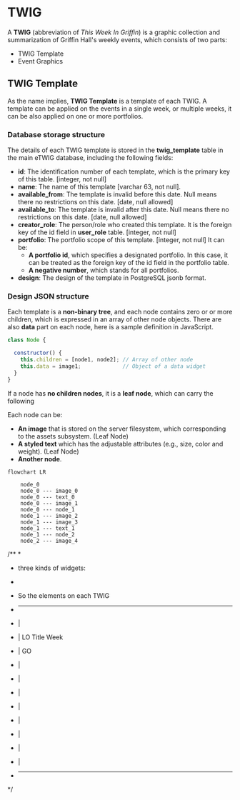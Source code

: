 # TWIG

A **TWIG** (abbreviation of *This Week In Griffin*) is a graphic collection and summarization of Griffin Hall's weekly events, which consists of two parts:

- TWIG Template
- Event Graphics

## TWIG Template

As the name implies, **TWIG Template** is a template of each TWIG. A template can be applied on the events in a single week, or multiple weeks, it can be also applied on one or more portfolios.

### Database storage structure

The details of each TWIG template is stored in the **twig_template** table in the main eTWIG database, including the following fields:

- **id**: The identification number of each template, which is the primary key of this table. [integer, not null]
- **name**: The name of this template [varchar 63, not null].
- **available_from**: The template is invalid before this date. Null means there no restrictions on this date. [date, null allowed]
- **available_to**: The template is invalid after this date. Null means there no restrictions on this date. [date, null allowed]
- **creator_role**: The person/role who created this template. It is the foreign key of the id field in **user_role** table. [integer, not null]
- **portfolio**: The portfolio scope of this template. [integer, not null] It can be:
  - **A portfolio id**, which specifies a designated portfolio. In this case, it can be treated as the foreign key of the id field in the portfolio table.
  - **A negative number**, which stands for all portfolios.
- **design**: The design of the template in PostgreSQL jsonb format.

### Design JSON structure

Each template is a **non-binary tree**, and each node contains zero or or more children, which is expressed in an array of other node objects. There are also **data** part on each node, here is a sample definition in JavaScript.

``` js
class Node {

  constructor() {
    this.children = [node1, node2]; // Array of other node
    this.data = image1;             // Object of a data widget
  }
}
```

If a node has **no children nodes**, it is a **leaf node**, which can carry the following 



Each node can be:

- **An image** that is stored on the server filesystem, which corresponding to the assets subsystem. (Leaf Node)
- **A styled text** which has the adjustable attributes (e.g., size, color and weight). (Leaf Node)
- **Another node**.

```mermaid
flowchart LR

    node_0
    node_0 --- image_0
    node_0 --- text_0
    node_0 --- image_1
    node_0 --- node_1
    node_1 --- image_2
    node_1 --- image_3
    node_1 --- text_1
    node_1 --- node_2
    node_2 --- image_4

```


/**
 *  
 *  three kinds of widgets:
 
 * 
 * So the elements on each TWIG 
 * ---------------------------------------------
 * |   
 * |    LO      Title              Week    
 * |    GO
 * |
 * |
 * |
 * |
 * |
 * |
 * |
 * |
 * -------------------------------------------- 
*/
